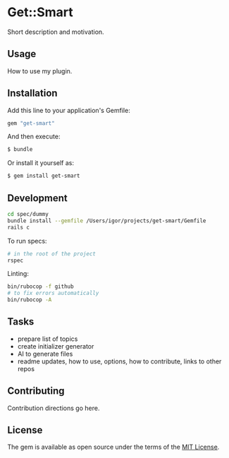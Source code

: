 # Get::Smart
Short description and motivation.

## Usage
How to use my plugin.

## Installation
Add this line to your application's Gemfile:

```ruby
gem "get-smart"
```

And then execute:
```bash
$ bundle
```

Or install it yourself as:
```bash
$ gem install get-smart
```

## Development

```bash
cd spec/dummy
bundle install --gemfile /Users/igor/projects/get-smart/Gemfile
rails c
```

To run specs:

```bash
# in the root of the project
rspec
```

Linting:

```bash
bin/rubocop -f github
# to fix errors automatically
bin/rubocop -A
```

## Tasks

- prepare list of topics
- create initializer generator
- AI to generate files
- readme updates, how to use, options, how to contribute, links to other repos

## Contributing
Contribution directions go here.

## License
The gem is available as open source under the terms of the [MIT License](https://opensource.org/licenses/MIT).

